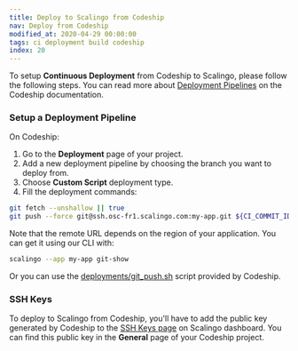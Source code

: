 ```yaml
---
title: Deploy to Scalingo from Codeship
nav: Deploy from Codeship
modified_at: 2020-04-29 00:00:00
tags: ci deployment build codeship
index: 20
---
```


To setup **Continuous Deployment** from Codeship to Scalingo, please follow the
following steps. You can read more about [Deployment
Pipelines](https://documentation.codeship.com/basic/builds-and-configuration/deployment-pipelines)
on the Codeship documentation.

### Setup a Deployment Pipeline

On Codeship:

1. Go to the **Deployment** page of your project.
2. Add a new deployment pipeline by choosing the branch you want to deploy from.
3. Choose **Custom Script** deployment type.
4. Fill the deployment commands:

```bash
git fetch --unshallow || true
git push --force git@ssh.osc-fr1.scalingo.com:my-app.git ${CI_COMMIT_ID}:master
```

Note that the remote URL depends on the region of your application. You can get
it using our CLI with:

```bash
scalingo --app my-app git-show
```

Or you can use the
[deployments/git_push.sh](https://github.com/codeship/scripts/blob/master/deployments/git_push.sh)
script provided by Codeship.

### SSH Keys

To deploy to Scalingo from Codeship, you'll have to add the public key generated
by Codeship to the [SSH Keys page](https://my.scalingo.com/keys) on Scalingo
dashboard. You can find this public key in the **General** page of your Codeship
project.
